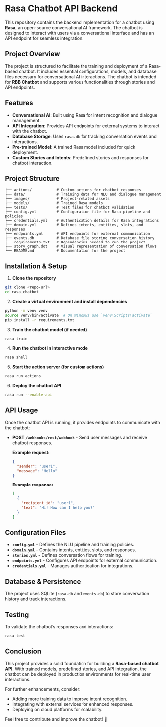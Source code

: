 # Rasa Chatbot API Backend

This repository contains the backend implementation for a chatbot using **Rasa**, an open-source conversational AI framework. The chatbot is designed to interact with users via a conversational interface and has an API endpoint for seamless integration.

## Project Overview

The project is structured to facilitate the training and deployment of a Rasa-based chatbot. It includes essential configurations, models, and database files necessary for conversational AI interactions. The chatbot is intended for **RBB Chatbot** and supports various functionalities through stories and API endpoints.

## Features
- **Conversational AI**: Built using Rasa for intent recognition and dialogue management.
- **API Integration**: Provides API endpoints for external systems to interact with the chatbot.
- **Database Storage**: Uses `rasa.db` for tracking conversation events and interactions.
- **Pre-trained Model**: A trained Rasa model included for quick deployment.
- **Custom Stories and Intents**: Predefined stories and responses for chatbot interaction.

## Project Structure

```
├── actions/           # Custom actions for chatbot responses
├── data/              # Training data for NLU and dialogue management
├── images/            # Project-related assets
├── models/            # Trained Rasa models
├── tests/             # Test files for chatbot validation
├── config.yml         # Configuration file for Rasa pipeline and policies
├── credentials.yml    # Authentication details for Rasa integrations
├── domain.yml         # Defines intents, entities, slots, and responses
├── endpoints.yml      # API endpoints for external communication
├── events.db          # Database file storing conversation history
├── requirements.txt   # Dependencies needed to run the project
├── story_graph.dot    # Visual representation of conversation flows
└── README.md          # Documentation for the project
```

## Installation & Setup

1. **Clone the repository**
```bash
git clone <repo-url>
cd rasa_chatbot
```

2. **Create a virtual environment and install dependencies**
```bash
python -m venv venv
source venv/bin/activate  # On Windows use `venv\Scripts\activate`
pip install -r requirements.txt
```

3. **Train the chatbot model (if needed)**
```bash
rasa train
```

4. **Run the chatbot in interactive mode**
```bash
rasa shell
```

5. **Start the action server (for custom actions)**
```bash
rasa run actions
```

6. **Deploy the chatbot API**
```bash
rasa run --enable-api
```

## API Usage

Once the chatbot API is running, it provides endpoints to communicate with the chatbot:

- **POST `/webhooks/rest/webhook`** - Send user messages and receive chatbot responses.
  
  **Example request:**
  ```json
  {
    "sender": "user1",
    "message": "Hello"
  }
  ```

  **Example response:**
  ```json
  [
    {
      "recipient_id": "user1",
      "text": "Hi! How can I help you?"
    }
  ]
  ```

## Configuration Files

- **`config.yml`** - Defines the NLU pipeline and training policies.
- **`domain.yml`** - Contains intents, entities, slots, and responses.
- **`stories.yml`** - Defines conversation flows for training.
- **`endpoints.yml`** - Configures API endpoints for external communication.
- **`credentials.yml`** - Manages authentication for integrations.

## Database & Persistence

The project uses SQLite (`rasa.db` and `events.db`) to store conversation history and track interactions.

## Testing

To validate the chatbot’s responses and interactions:
```bash
rasa test
```

## Conclusion

This project provides a solid foundation for building a **Rasa-based chatbot API**. With trained models, predefined stories, and API integration, the chatbot can be deployed in production environments for real-time user interactions.

For further enhancements, consider:
- Adding more training data to improve intent recognition.
- Integrating with external services for enhanced responses.
- Deploying on cloud platforms for scalability.

Feel free to contribute and improve the chatbot! 🚀

